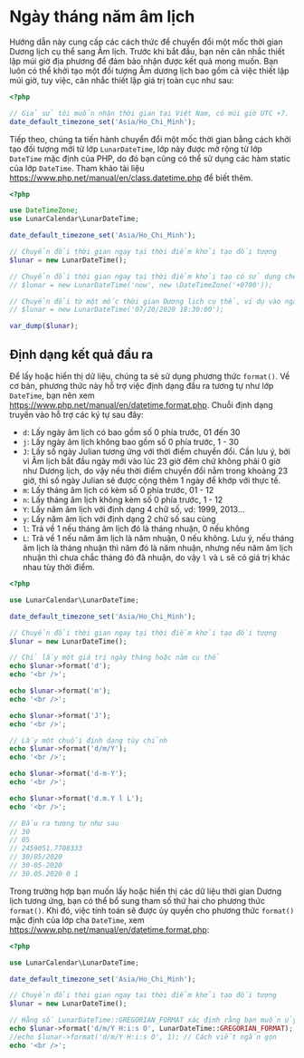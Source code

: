 # Ngày tháng năm âm lịch
Hướng dẫn này cung cấp các cách thức để chuyển đổi một mốc thời gian Dương lịch cụ thể sang Âm lịch. Trước khi bắt đầu, bạn nên cân nhắc thiết lập múi giờ địa phương để đảm bảo nhận được kết quả mong muốn. Bạn luôn có thể khởi tạo một đối tượng Âm dương lịch bao gồm cả việc thiết lập múi giờ, tuy việc, cân nhắc thiết lập giá trị toàn cục như sau:
```php
<?php

// Giả sử tôi muốn nhận thời gian tại Việt Nam, có múi giờ UTC +7.
date_default_timezone_set('Asia/Ho_Chi_Minh');
```

Tiếp theo, chúng ta tiến hành chuyển đổi một mốc thời gian bằng cách khởi tạo đối tượng mới từ lớp `LunarDateTime`, lớp này được mở rộng từ lớp `DateTime` mặc định của PHP, do đó bạn cũng có thể sử dụng các hàm static của lớp `DateTime`. Tham khảo tài liệu https://www.php.net/manual/en/class.datetime.php để biết thêm.

```php
<?php

use DateTimeZone;
use LunarCalendar\LunarDateTime;

date_default_timezone_set('Asia/Ho_Chi_Minh');

// Chuyển đổi thời gian ngay tại thời điểm khởi tạo đối tượng
$lunar = new LunarDateTime();

// Chuyển đổi thời gian ngay tại thời điểm khởi tạo có sử dụng chênh lệnh múi giờ
// $lunar = new LunarDateTime('now', new \DateTimeZone('+0700'));

// Chuyển đổi từ một mốc thời gian Dương lịch cụ thể, ví dụ vào ngày 20 tháng 7 năm 2020, lúc 18 giờ 30 phút
// $lunar = new LunarDateTime('07/20/2020 18:30:00');

var_dump($lunar);
```
## Định dạng kết quả đầu ra
Để lấy hoặc hiển thị dữ liệu, chúng ta sẽ sử dụng phương thức `format()`. Về cơ bản, phương thức này hỗ trợ việc định dạng đầu ra tương tự như lớp `DateTime`, bạn nên xem https://www.php.net/manual/en/datetime.format.php. Chuỗi định dạng truyền vào hỗ trợ các ký tự sau đây:
- `d`: Lấy ngày âm lịch có bao gồm số 0 phía trước, 01 đến 30
- `j`: Lấy ngày âm lịch không bao gồm số 0 phía trước, 1 - 30
- `J`: Lấy số ngày Julian tương ứng với thời điểm chuyển đổi. Cần lưu ý, bởi vì Âm lịch bắt đầu ngày mới vào lúc 23 giờ đêm chứ không phải 0 giờ như Dương lịch, do vậy nếu thời điểm chuyển đổi nằm trong khoảng 23 giờ, thì số ngày Julian sẽ được cộng thêm 1 ngày để khớp với thực tế.
- `m`: Lấy tháng âm lịch có kèm số 0 phía trước, 01 - 12
- `n`: Lấy tháng âm lịch không kèm số 0 phía trước, 1 - 12
- `Y`: Lấy năm âm lịch với định dạng 4 chữ số, vd: 1999, 2013...
- `y`: Lấy năm âm lịch với định dạng 2 chữ số sau cùng
- `l`: Trả về 1 nếu tháng âm lịch đó là tháng nhuận, 0 nếu không
- `L`: Trả về 1 nếu năm âm lịch là năm nhuận, 0 nếu không. Lưu ý, nếu tháng âm lịch là tháng nhuận thì năm đó là năm nhuận, nhưng nếu năm âm lịch nhuận thì chưa chắc tháng đó đã nhuận, do vậy `l` và `L` sẽ có giá trị khác nhau tùy thời điểm.

```php
<?php

use LunarCalendar\LunarDateTime;

date_default_timezone_set('Asia/Ho_Chi_Minh');

// Chuyển đổi thời gian ngay tại thời điểm khởi tạo đối tượng
$lunar = new LunarDateTime();

// Chỉ lấy một giá trị ngày tháng hoặc năm cụ thể
echo $lunar->format('d');
echo '<br />';

echo $lunar->format('m');
echo '<br />';

echo $lunar->format('J');
echo '<br />';

// Lấy một chuỗi định dạng tùy chỉnh
echo $lunar->format('d/m/Y');
echo '<br />';

echo $lunar->format('d-m-Y');
echo '<br />';

echo $lunar->format('d.m.Y l L');
echo '<br />';

// Đầu ra tương tự như sau
// 30
// 05
// 2459051.7708333
// 30/05/2020
// 30-05-2020
// 30.05.2020 0 1
```
Trong trường hợp bạn muốn lấy hoặc hiển thị các dữ liệu thời gian Dương lịch tương ứng, bạn có thể bổ sung tham số thứ hai cho phương thức `format()`. Khi đó, việc tính toán sẽ được ủy quyền cho phương thức `format()` mặc định của lớp cha `DateTime`, xem https://www.php.net/manual/en/datetime.format.php:
```php
<?php

use LunarCalendar\LunarDateTime;

date_default_timezone_set('Asia/Ho_Chi_Minh');

// Chuyển đổi thời gian ngay tại thời điểm khởi tạo đối tượng
$lunar = new LunarDateTime();

// Hằng số LunarDateTime::GREGORIAN_FORMAT xác định rằng bạn muốn ủy quyền việc định dạng đầu ra cho lớp cha - Dương lịch
echo $lunar->format('d/m/Y H:i:s O', LunarDateTime::GREGORIAN_FORMAT);
//echo $lunar->format('d/m/Y H:i:s O', 1); // Cách viết ngắn gọn
echo '<br />';
```